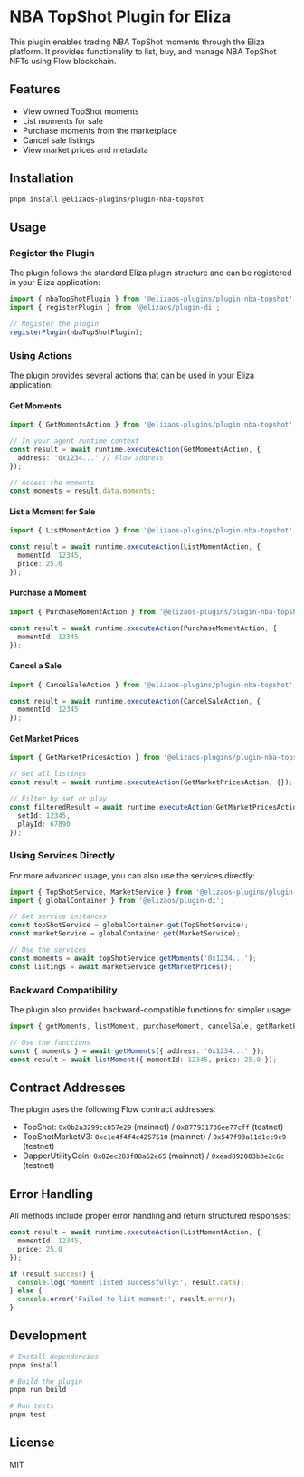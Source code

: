 # NBA TopShot Plugin for Eliza

This plugin enables trading NBA TopShot moments through the Eliza platform. It provides functionality to list, buy, and manage NBA TopShot NFTs using Flow blockchain.

## Features

- View owned TopShot moments
- List moments for sale
- Purchase moments from the marketplace
- Cancel sale listings
- View market prices and metadata

## Installation

```bash
pnpm install @elizaos-plugins/plugin-nba-topshot
```

## Usage

### Register the Plugin

The plugin follows the standard Eliza plugin structure and can be registered in your Eliza application:

```typescript
import { nbaTopShotPlugin } from '@elizaos-plugins/plugin-nba-topshot';
import { registerPlugin } from '@elizaos/plugin-di';

// Register the plugin
registerPlugin(nbaTopShotPlugin);
```

### Using Actions

The plugin provides several actions that can be used in your Eliza application:

#### Get Moments

```typescript
import { GetMomentsAction } from '@elizaos-plugins/plugin-nba-topshot';

// In your agent runtime context
const result = await runtime.executeAction(GetMomentsAction, {
  address: '0x1234...' // Flow address
});

// Access the moments
const moments = result.data.moments;
```

#### List a Moment for Sale

```typescript
import { ListMomentAction } from '@elizaos-plugins/plugin-nba-topshot';

const result = await runtime.executeAction(ListMomentAction, {
  momentId: 12345,
  price: 25.0
});
```

#### Purchase a Moment

```typescript
import { PurchaseMomentAction } from '@elizaos-plugins/plugin-nba-topshot';

const result = await runtime.executeAction(PurchaseMomentAction, {
  momentId: 12345
});
```

#### Cancel a Sale

```typescript
import { CancelSaleAction } from '@elizaos-plugins/plugin-nba-topshot';

const result = await runtime.executeAction(CancelSaleAction, {
  momentId: 12345
});
```

#### Get Market Prices

```typescript
import { GetMarketPricesAction } from '@elizaos-plugins/plugin-nba-topshot';

// Get all listings
const result = await runtime.executeAction(GetMarketPricesAction, {});

// Filter by set or play
const filteredResult = await runtime.executeAction(GetMarketPricesAction, {
  setId: 12345,
  playId: 67890
});
```

### Using Services Directly

For more advanced usage, you can also use the services directly:

```typescript
import { TopShotService, MarketService } from '@elizaos-plugins/plugin-nba-topshot';
import { globalContainer } from '@elizaos/plugin-di';

// Get service instances
const topShotService = globalContainer.get(TopShotService);
const marketService = globalContainer.get(MarketService);

// Use the services
const moments = await topShotService.getMoments('0x1234...');
const listings = await marketService.getMarketPrices();
```

### Backward Compatibility

The plugin also provides backward-compatible functions for simpler usage:

```typescript
import { getMoments, listMoment, purchaseMoment, cancelSale, getMarketPrices } from '@elizaos-plugins/plugin-nba-topshot';

// Use the functions
const { moments } = await getMoments({ address: '0x1234...' });
const result = await listMoment({ momentId: 12345, price: 25.0 });
```

## Contract Addresses

The plugin uses the following Flow contract addresses:

- TopShot: `0x0b2a3299cc857e29` (mainnet) / `0x877931736ee77cff` (testnet)
- TopShotMarketV3: `0xc1e4f4f4c4257510` (mainnet) / `0x547f93a11d1cc9c9` (testnet)
- DapperUtilityCoin: `0x82ec283f88a62e65` (mainnet) / `0xead892083b3e2c6c` (testnet)

## Error Handling

All methods include proper error handling and return structured responses:

```typescript
const result = await runtime.executeAction(ListMomentAction, {
  momentId: 12345,
  price: 25.0
});

if (result.success) {
  console.log('Moment listed successfully:', result.data);
} else {
  console.error('Failed to list moment:', result.error);
}
```

## Development

```bash
# Install dependencies
pnpm install

# Build the plugin
pnpm run build

# Run tests
pnpm test
```

## License

MIT

